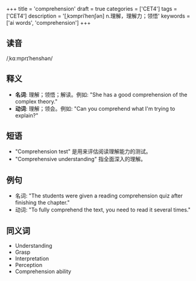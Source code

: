 +++
title = 'comprehension'
draft = true
categories = ['CET4']
tags = ['CET4']
description = '[ˌkɔmpriˈhen∫ən] n.理解，理解力；领悟'
keywords = ['ai words', 'comprehension']
+++

## 读音
/ˌkɑːmprɪˈhenshən/

## 释义
- **名词**: 理解；领悟；解读。例如: "She has a good comprehension of the complex theory."
- **动词**: 理解；领会。例如: "Can you comprehend what I'm trying to explain?"

## 短语
- "Comprehension test" 是用来评估阅读理解能力的测试。
- "Comprehensive understanding" 指全面深入的理解。

## 例句
- 名词: "The students were given a reading comprehension quiz after finishing the chapter."
- 动词: "To fully comprehend the text, you need to read it several times."

## 同义词
- Understanding
- Grasp
- Interpretation
- Perception
- Comprehension ability
